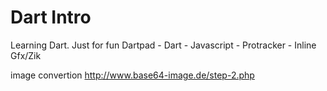 # Dart Intro

Learning Dart. Just for fun
Dartpad - Dart - Javascript - Protracker - Inline Gfx/Zik

image convertion
http://www.base64-image.de/step-2.php
